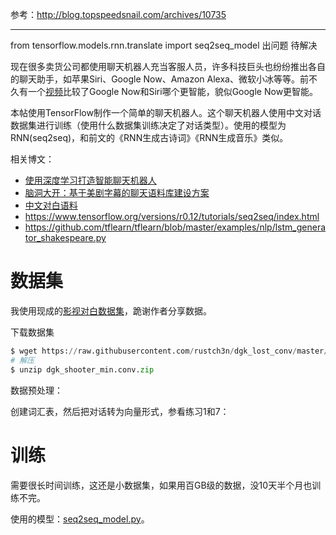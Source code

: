 参考：http://blog.topspeedsnail.com/archives/10735


----------
from tensorflow.models.rnn.translate import seq2seq_model 出问题 待解决

现在很多卖货公司都使用聊天机器人充当客服人员，许多科技巨头也纷纷推出各自的聊天助手，如苹果Siri、Google Now、Amazon Alexa、微软小冰等等。前不久有一个[视频](https://www.youtube.com/watch?v=JFiu5rfnhzo)比较了Google Now和Siri哪个更智能，貌似Google Now更智能。

本帖使用TensorFlow制作一个简单的聊天机器人。这个聊天机器人使用中文对话数据集进行训练（使用什么数据集训练决定了对话类型）。使用的模型为RNN(seq2seq)，和前文的《RNN生成古诗词》《RNN生成音乐》类似。

相关博文：

- [使用深度学习打造智能聊天机器人](http://blog.csdn.net/malefactor/article/details/51901115)
- [脑洞大开：基于美剧字幕的聊天语料库建设方案](http://www.shareditor.com/blogshow/?blogId=105)
- [中文对白语料](https://github.com/fateleak/dgk_lost_conv)
- https://www.tensorflow.org/versions/r0.12/tutorials/seq2seq/index.html
- https://github.com/tflearn/tflearn/blob/master/examples/nlp/lstm_generator_shakespeare.py

# 数据集
我使用现成的[影视对白数据集](https://github.com/fateleak/dgk_lost_conv)，跪谢作者分享数据。

下载数据集

```python
$ wget https://raw.githubusercontent.com/rustch3n/dgk_lost_conv/master/dgk_shooter_min.conv.zip
# 解压
$ unzip dgk_shooter_min.conv.zip
```

数据预处理：

创建词汇表，然后把对话转为向量形式，参看练习1和7：

# 训练
需要很长时间训练，这还是小数据集，如果用百GB级的数据，没10天半个月也训练不完。

使用的模型：[seq2seq_model.py](https://github.com/tensorflow/models/blob/master/tutorials/rnn/translate/seq2seq_model.py)。


